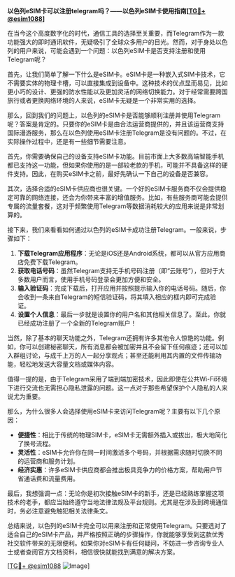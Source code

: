 **以色列eSIM卡可以注册telegram吗？——以色列eSIM卡使用指南[[TG💪+ @esim1088](https://t.me/s/esim1088)]**

在当今这个高度数字化的时代，通信工具的选择至关重要，而Telegram作为一款功能强大的即时通讯软件，无疑吸引了全球众多用户的目光。然而，对于身处以色列的用户来说，可能会遇到一个问题：以色列eSIM卡是否支持注册和使用Telegram呢？

首先，让我们简单了解一下什么是eSIM卡。eSIM卡是一种嵌入式SIM卡技术，它不需要实体的物理卡槽，可以直接集成到设备中。这种技术的优点显而易见，比如更小巧的设计、更强的防水性能以及更加灵活的网络切换能力。对于经常需要跨国旅行或者更换网络环境的人来说，eSIM卡无疑是一个非常实用的选择。

那么，回到我们的问题上，以色列的eSIM卡是否能够顺利注册并使用Telegram呢？答案是肯定的。只要你的eSIM卡是由合法运营商提供的，并且该运营商支持国际漫游服务，那么在以色列使用eSIM卡注册Telegram是没有问题的。不过，在实际操作过程中，还是有一些细节需要注意。

首先，你需要确保自己的设备支持eSIM卡功能。目前市面上大多数高端智能手机都已支持这一功能，但如果你使用的是一部较老款的手机，可能并不具备这样的硬件支持。因此，在购买eSIM卡之前，最好先确认一下自己的设备是否兼容。

其次，选择合适的eSIM卡供应商也很关键。一个好的eSIM卡服务商不仅会提供稳定可靠的网络连接，还会为你带来丰富的增值服务。比如，有些服务商可能会提供专属的流量套餐，这对于频繁使用Telegram等数据消耗较大的应用来说是非常划算的。

接下来，我们来看看如何通过以色列的eSIM卡成功注册Telegram。一般来说，步骤如下：

1. **下载Telegram应用程序**：无论是iOS还是Android系统，都可以从官方应用商店免费下载Telegram。
2. **获取电话号码**：虽然Telegram支持无手机号码注册（即“云账号”），但对于大多数用户而言，使用手机号码登录会更加方便和安全。
3. **输入验证码**：完成下载后，打开应用并按照提示输入你的电话号码。随后，你会收到一条来自Telegram的短信验证码，将其填入相应的框内即可完成验证。
4. **设置个人信息**：最后一步就是设置你的用户名和其他相关信息了。至此，你就已经成功注册了一个全新的Telegram账户！

当然，除了基本的聊天功能之外，Telegram还拥有许多其他令人惊艳的功能。例如，你可以创建秘密聊天，所有消息都会被加密并且不会留下任何痕迹；还可以加入群组讨论，与成千上万的人一起分享观点；甚至还能利用其内置的文件传输功能，轻松地发送大容量文档或媒体内容。

值得一提的是，由于Telegram采用了端到端加密技术，因此即使在公共Wi-Fi环境下进行交流也无需担心隐私泄露的问题。这一点对于那些希望保护个人隐私的人来说尤为重要。

那么，为什么很多人会选择使用eSIM卡来访问Telegram呢？主要有以下几个原因：

- **便捷性**：相比于传统的物理SIM卡，eSIM卡无需额外插入或拔出，极大地简化了换号流程。
- **灵活性**：eSIM卡允许你在同一时间激活多个号码，并根据需求随时切换不同的运营商和服务计划。
- **经济实惠**：许多eSIM卡供应商都会推出极具竞争力的价格方案，帮助用户节省通话费和流量费用。

最后，我想强调一点：无论你是初次接触eSIM卡的新手，还是已经熟练掌握这项技术的老手，都应当始终遵守当地法律法规及平台规则。尤其是在涉及到跨境通信时，务必注意避免触犯相关法律条文。

总结来说，以色列的eSIM卡完全可以用来注册和正常使用Telegram。只要选对了适合自己的eSIM卡产品，并严格按照正确的步骤操作，你就能够享受到这款优秀社交软件带来的无限便利。如果你对eSIM卡有任何疑问，不妨进一步咨询专业人士或者查阅官方文档资料，相信很快就能找到满意的解决方案。

[[TG💪+ @esim1088](https://t.me/s/esim1088) ![Image](https://i.postimg.cc/4NQfJmqS/Snipaste-2025-05-13-00-14-12.png)]